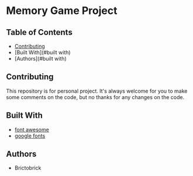 # Memory Game Project

## Table of Contents

* [Contributing](#contributing)
* [Built With](#built with)
* [Authors](#built with)

## Contributing

This repository is for personal project. It's always welcome for you to make some comments on the code, but no thanks for any changes on the code.

## Built With

* [font awesome](https://fontawesome.com/)
* [google fonts](https://fonts.googleapis.com/css?family=Coda)

## Authors

* Brictobrick
